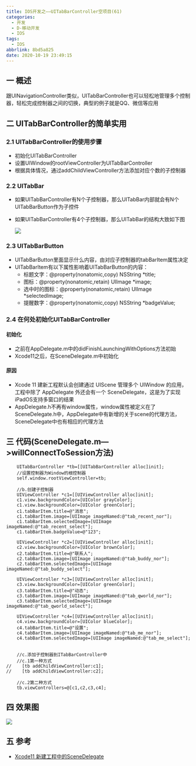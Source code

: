 ```yaml
---
title: IOS开发之——UITabBarController空项目(61)
categories:
  - 开发
  - D-移动开发
  - IOS
tags:
  - IOS
abbrlink: 8bd5a825
date: 2020-10-19 23:49:15
---
```

## 一 概述

跟UINavigationController类似，UITabBarController也可以轻松地管理多个控制器，轻松完成控制器之间的切换，典型的例子就是QQ、微信等应用

<!--more-->

## 二 UITabBarController的简单实用
### 2.1 UITabBarController的使用步骤

* 初始化UITabBarController
* 设置UIWindow的rootViewController为UITabBarController
* 根据具体情况，通过addChildViewController方法添加对应个数的子控制器
### 2.2 UITabBar

* 如果UITabBarController有N个子控制器，那么UITabBar内部就会有N个UITabBarButton作为子控件

* 如果UITabBarController有4个子控制器，那么UITabBar的结构大致如下图

  ![][1]
### 2.3 UITabBarButton

* UITabBarButton里面显示什么内容，由对应子控制器的tabBarItem属性决定
* UITabBarItem有以下属性影响着UITabBarButton的内容：
  - 标题文字：@property(nonatomic,copy) NSString *title;
  - 图标：@property(nonatomic,retain) UIImage *image;
  - 选中时的图标：@property(nonatomic,retain) UIImage *selectedImage;
  - 提醒数字：@property(nonatomic,copy) NSString *badgeValue;

### 2.4 在何处初始化UITabBarController

#### 初始化

* 之前在AppDelegate.m中的didFinishLaunchingWithOptions方法初始
* Xcode11之后，在SceneDelegate.m中初始化

#### 原因

* Xcode 11 建新工程默认会创建通过 UIScene 管理多个 UIWindow 的应用，工程中除了 AppDelegate 外还会有一个 SceneDelegate，这是为了实现iPadOS支持多窗口的结果
* AppDelegate.h不再有window属性，window属性被定义在了SceneDelegate.h中，AppDelegate中有新增的关于scene的代理方法，SceneDelegate中也有相应的代理方法

## 三 代码(SceneDelegate.m—>willConnectToSession方法)

```
    UITabBarController *tb=[[UITabBarController alloc]init];
    //设置控制器为Window的根控制器
    self.window.rootViewController=tb;
    
    //b.创建子控制器
    UIViewController *c1=[[UIViewController alloc]init];
    c1.view.backgroundColor=[UIColor grayColor];
    c1.view.backgroundColor=[UIColor greenColor];
    c1.tabBarItem.title=@"消息";
    c1.tabBarItem.image=[UIImage imageNamed:@"tab_recent_nor"];
    c1.tabBarItem.selectedImage=[UIImage imageNamed:@"tab_recent_select"];
    c1.tabBarItem.badgeValue=@"123";
    
    UIViewController *c2=[[UIViewController alloc]init];
    c2.view.backgroundColor=[UIColor brownColor];
    c2.tabBarItem.title=@"联系人";
    c2.tabBarItem.image=[UIImage imageNamed:@"tab_buddy_nor"];
    c2.tabBarItem.selectedImage=[UIImage imageNamed:@"tab_buddy_select"];
    
    UIViewController *c3=[[UIViewController alloc]init];
    c3.view.backgroundColor=[UIColor greenColor];
    c3.tabBarItem.title=@"动态";
    c3.tabBarItem.image=[UIImage imageNamed:@"tab_qworld_nor"];
    c3.tabBarItem.selectedImage=[UIImage imageNamed:@"tab_qworld_select"];
    
    UIViewController *c4=[[UIViewController alloc]init];
    c4.view.backgroundColor=[UIColor blueColor];
    c4.tabBarItem.title=@"设置";
    c4.tabBarItem.image=[UIImage imageNamed:@"tab_me_nor"];
    c4.tabBarItem.selectedImage=[UIImage imageNamed:@"tab_me_select"];
   
    
    //c.添加子控制器到ITabBarController中
    //c.1第一种方式
//    [tb addChildViewController:c1];
//    [tb addChildViewController:c2];
    
    //c.2第二种方式
    tb.viewControllers=@[c1,c2,c3,c4];
```

## 四 效果图

![][2]

## 五 参考

* [Xcode11 新建工程中的SceneDelegate][11]




[1]:https://cdn.jsdelivr.net/gh/PGzxc/CDN@master/blog-ios/ios-uitablebar-uitabbarbutton-relate.png
[2]:https://cdn.jsdelivr.net/gh/PGzxc/CDN@master/blog-ios/ios-uitabbar-controller-yanshi.gif

[11]:https://www.jianshu.com/p/6d6573fbd60b